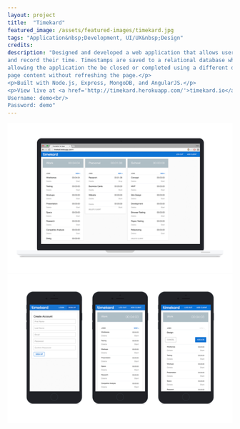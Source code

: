 ```yaml
---
layout: project
title:  "Timekard"
featured_image: /assets/featured-images/timekard.jpg
tags: "Application&nbsp;Development, UI/UX&nbsp;Design"
credits:
description: "Designed and developed a web application that allows users to track
and record their time. Timestamps are saved to a relational database when the user starts or stops the clock, 
allowing the application the be closed or completed using a different device. Used RESTful routing and AJAX to update the 
page content without refreshing the page.</p>
<p>Built with Node.js, Express, MongoDB, and AngularJS.</p>
<p>View live at <a href='http://timekard.herokuapp.com/'>timekard.io</a><br/>
Username: demo<br/>
Password: demo"
---
```


<img src="/assets/project-images/timekard/timekard-dsktp.jpg"/>
<img src="/assets/project-images/timekard/timekard-mobile.jpg"/>
